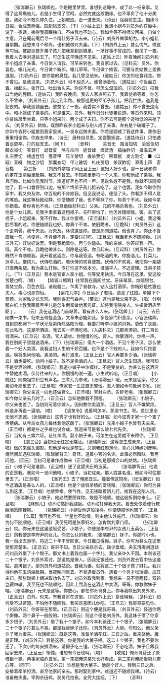 <!-- { "loadSidebar": true } -->
　　〔张瑞卿云〕张瑞卿也。你是睡里梦里。谁想到这庵中。成了此一桩亲事。又得了这鸳鸯被儿。若是小生得了官呵。必然完就这段姻缘。也不辜负了他十分美意。我如今不敢久停久住。上朝取应。走一遭去来。〔诗云〕宿契前生注。姻缘今日招。合成莺燕侣。匹配凤鸾交。〔下〕〔小姑上云〕谁想小姐与刘员外约在庵中。说了一夜话。撇得我孤眠独自。不由我也不动心。我如今等不得师父回来。自做个主意。只在庵前庵后寻一个精壮男子汉去来。〔诗云〕刘员外做事胡为。李小姐私自偷期。我想来寻个和尚。也和他做对夫妻。〔下〕〔刘员外上云〕甚么悔气。做这等勾当。被那巡夜歹弟子孩儿把我拿到巡铺里。一场好事不曾成的。倒吊了一夜。我着人去唤刘道姑去了。可怎生这早晚还不见来。〔道姑上云〕昨夜晚间刘员外和李小姐成了亲事。今日使人请我。可早来到也。我自家过去。〔见科云〕员外。你喜也。帽儿光光。今日做个新郎。帽儿窄窄。今日做个娇客。可要与贫姑换上盖换道服。〔刘员外云〕放你娘的臭屁。我几曾见他来。〔道姑云〕你怎的吃食讳食。你不曾见。是我见来。〔刘员外云〕可不屈杀人。谁曾汤着他。〔道姑云〕你当面立着。抬起头。张开口。吐出舌头来。你说不曾。可怎么湿湿的。〔刘员外云〕把我口当他的屁眼。〔道姑云〕我昨夜晚间。我去人家点照去了。我着徒弟等着。你怎么不曾来。〔刘员外云〕我走到半路。被那巡更的歹弟子孩儿。把我拦住。道我是犯夜的。拏我巡铺里去。整整吊了一夜。我委实不曾去。〔道姑云〕你不曾去这庵中。和小姐成了亲事的。可是谁来。员外。我昨日分付徒弟说道。等员外来时。领你贫姑房里坐着。只等小姐来时。两个成了夫妇。你不去可是那个造物低的来抢了去。〔刘员外云〕姑姑。既然昨夜李小姐来与别人成了亲事。左右是个破罐子了。你如今去将小姐接到我家里来。一发永远做夫妻。你若是圆成了我这件事。我依旧重重相谢你。你疾去早来。〔诗云〕展转自寻思。定要娶娇姿。〔道姑诗云〕只怕遇着巡更卒。打的屁支支。〔同下〕
　　〔音释〕
　　芜音无　踏当加切　洽奚佳切　黯衣减切　答音打　諕音夏　煞与杀同　娃音蛙　煠音渣　插抽鲊切　揾温去声　扎庄贾切　楞虚登切　戞音甲　压羊架切　撒杀贾切　殢音腻　发方雅切　■〈口叚〉音呀　蹅之沙切　那囊查切　甲江雅切　札庄贾切　杀双鲊切　窄斋上声　客音楷
　　第三折
　　〔刘员外拿棍子同正旦上云〕这妇人好歹也。那一日我和你约定在玉清庵里赴期。我又不曾去。不知那里走将一个人来。你和他成了亲事。我且问你。比如你见我时节。难道好歹也不问一声。见说名姓不是我。你就不该随顺他了。我一口食将到口边。被那个馋弟子孩儿抢去吃了。这个也罢。我如今取你到家中。我又央及你。你百般的不肯顺我。但见我说话。便低了头。你看那不得人意的嘴脸。我这等标致动静。你便随顺了我。也不辱抹了你。你真个不肯。我如今拿你跪着。看你肯也不肯。〔正旦跪做悲科云〕父亲。兀的不痛杀我也。〔刘员外云〕他是个女儿家。见我手里拿着这粗棍子。先吓得怕了。他怎肯随顺我。罢。丢了这棍子。小姐起来。我不打你。我斗你耍哩。〔正旦起科〕〔刘员外云〕小姐。我这嘴脸尽看的过。你便随顺我也好。你真个不肯。依旧跪者。〔旦跪科〕〔刘员外云〕这个歪刺骨。我千央及。万央及。休说道是你。便是那刘道姑。他也肯了。你还不答应我一句。肯便肯。不肯便不肯。定要讨打吃。〔正旦云〕我至死也不随顺你。〔刘员外云〕好说好说罢。倒是我跪着你。再与你磕头。我的亲娘。你答应我一声。哦。真个不肯。我跪他做甚么。则除是这等。你且起来。〔旦起科〕〔刘员外云〕你既然不肯随顺我。我开着这酒店。你与我管酒。有吃酒的来。你旋酒儿。打菜儿。抹卓儿。揩櫈儿。伏侍吃酒的。若伏侍的欢喜便罢。伏侍的不欢喜。我把你一条腿打做两条腿。我为甚么打你。专打你这不依本分。诳骗平人。不近道理。丑弟子孩儿。〔下〕〔正旦云〕我本是官宦人家小姐。何等受用快活。今日落在这里。受这般苦楚也呵。〔唱〕
　　【越调斗鹌鹑】往常我在画阁兰堂。牙床翠屏。烛暗银台。香焚宝鼎。百色衣冠。诸般器皿。乍离了普救寺。钻入这打酒亭。你畅好是性狠也夫人。毒心也那郑恒。
　　【紫花儿序】今日远乡了君瑞。逃走了红娘。单撇下个莺莺。为家私少长无短。我则得忍气吞声。〔带云〕这也是我父亲不是。〔唱〕分明那白纸上教我画着黑字儿是怎生倒留做他家凭证。却将我宅院良人。生扭做酒店里驱丁。
　　〔云〕我在这酒店门首站着。看有甚么人来。〔张瑞卿上〕〔诗云〕去日刚携一束书。归来玉带挂金鱼。文章未必能如此。多是家门积善余。小官张瑞卿。自到京都阙下一举状元及第所除洛阳为理。我要打听李小姐的消耗。更改了衣服。在此私行。这是所酒店。我去买一杯酒吃咱。〔入店科云〕兀那卖酒的。打二百长钱酒来。〔正旦云〕有酒。官人请坐。你慢慢的吃。官人。你要酒时。你唤一声。我在别阁子里就送酒来。〔下〕〔张瑞卿云〕偌大一个酒店。不见个男子汉。怎么使着一个妇人卖酒。我看这妇人生的千娇百媚。也不是个下贱的人。我如今只推要酒。唤将来问他咱。卖酒的。再打酒来。〔正旦上云〕官人再要多少酒。〔张瑞卿云〕酒也要吃。动问小娘子。敢不是卖酒的人。〔正旦云〕官人怎生知道。我可知不是卖酒的哩。〔张瑞卿云〕我道小娘子中注模样。不是受贫的。为甚么在这酒店中替他卖酒。伏侍往来的人。你慢慢的说一遍。小生试听咱。〔正旦唱〕
　　【小桃红】则俺祖宗积世有声名。三辈儿为参政。〔张瑞卿云〕哦。元来是宦家。你父亲如今那里去了。〔正旦唱〕俺家君一生正直无邪佞。惹人憎如今勾赴尚书省。〔张瑞卿云〕你父亲这一向也还做官么。〔正旦唱〕官封左丞。告辞老病。〔张瑞卿云〕如今你父亲去几时了。〔正旦云〕怎知他数载不回程。
　　〔张瑞卿云〕小娘子。你父亲也差了。当初则可着你嫁人。因何教你卖酒那。〔正旦云〕官人不嫌絮烦。听妾身再说一遍咱。〔唱〕
　　【调笑令】说着呵怎听。那泼书生。呀。盖世里全无他不志诚。〔张瑞卿云〕这秀才也有好的么。〔正旦唱〕如今这秀才家一个个害了传槽病。从今后女孩儿每休惹他这酸丁。〔张瑞卿云〕元来小娘子也曾有夫主来。〔正旦唱〕都是些之乎者也说合成。我道来可是者么娘七代先灵。
　　〔张瑞卿云〕当初有三媒六证。花红羊酒。娶小娘子来。可怎生在这里就不来顾你。〔正旦唱〕
　　【耍三台】当初也无红定无媒证。〔张瑞卿云〕这等怎生成亲来。〔正旦唱〕做的来藏头漏影。知他是今世是前生。总则我红颜薄命。真心儿待嫁刘彦明。偶然间却遇张瑞卿。〔张瑞卿背云〕奇怪。道着小官的名讳。此事必然暗昧。我再问他。〔回云〕当初可是谁作成你来〔正旦唱〕当初是那撮合山的姑姑。〔张瑞卿云〕小娘子可是谁那。〔正旦唱〕送了这望夫石的玉英。
　　〔张瑞卿背云〕他说的正是我。我如今一发问他咱。小娘子。当初成亲。那人姓甚名谁。他如今可往那里去了。〔正旦唱〕
　　【圣药王】去了俺那丑生。撞着俺这短命。〔张瑞卿云〕如今这酒店是甚么人的。〔正旦唱〕他是个放钱举债的爱钱精。〔张瑞卿云〕你可为甚么到这里。〔正旦唱〕他使弊幸。使气性。见无钱踏着陌儿行。推我在这陷人坑。
　　〔张瑞卿云〕小娘子。他必然要图谋你。敢是不随顺。他这般折倒你来么。〔正旦唱〕
　　【麻郎儿】动不动掂折我腿脡。动不动打碎我天灵。着去处依着便行教酾酒愿随鞭镫。
　　〔张瑞卿云〕小姐受他这般凌辱。你便随顺他也罢了。〔正旦唱〕
　　【么篇】我可也不曾。半星也不动情。则由他法外施行。〔张瑞卿云〕你为何不随顺他。〔正旦唱〕我便死呵是张家妇名。怎肯踹刘家门径。
　　〔张瑞卿云〕哎。你元来在这里这般受苦。小娘子。你便是李府尹的女孩儿玉英么。〔正旦云〕则我便是李府尹的女儿。你怎么认的我来。〔张瑞卿云〕妹子。你那时小也。我一向出去游学。将近二十年不曾回家。今日纔见得你。妹子。你可为甚么在这里受那苦楚来。〔正旦云〕哥哥不知。当日父亲赴京去。缺少盘缠。央玉清庵刘道姑问刘员外借了十个银子。那文书上着我也画一个字儿。我父亲许久不回。本利该还二十个银子。刘员外索讨。那道姑是保人。因我无银还他。刘员外要去官中告这道姑。追拷银子。那刘员外和道姑说。要我为妻。就将这二十个银子做了财礼。我只得约他在玉清庵赴期。当夜晚间就去。不曾遇着员外。遇着一个秀才张瑞卿。成其夫妇。那张瑞卿上朝进取功名去了。刘员外取我到家。我想来一马不背两鞍。双轮岂辗四辙。我至死也不随顺他。因此上罚我在这酒店中卖酒。哥哥。你救你妹子咱。〔张瑞卿云〕元来是这等。你放心。都在你哥哥身上。你与我唤出刘员外来。〔正旦云〕员外。你来。有我哥哥在这里。〔刘员外上云〕是谁唤我。〔见科云〕如何受不过苦楚。不怕他不随顺我。我买欢喜团儿你吃。〔正旦云〕我哥哥要见你。〔刘员外云〕你哥哥在那里。〔正旦云〕则这个便是我哥哥。〔刘员外云〕怪道你两个厮像。两个鼻子一般般的。〔张瑞卿云〕则这个便是刘员外。我这妹子借了你家多少银子。〔刘员外云〕借了我十个银子。如今本利该还二十个银子。〔张瑞卿云〕二十个银子打甚么不紧。都是我替妹子还你。〔刘员外云〕大舅。你知么。他父亲许了我为妻来。〔张瑞卿云〕既是这等。准备羊酒花红。三日之后。重来娶他。纔是正理。〔刘员外云〕若是这等。你是我的大舅子哩。这二十个银子。我也不要你还了。下次小的每安排酒来。请舅子吃三锺。〔张瑞卿云〕不必吃酒。妹子且跟我回家去来。〔正旦云〕惭愧。谁想有今日也呵。〔唱〕
　　【收尾】俺哥哥替还了原借银十锭。两事家临危自省。第一来把俺这亲兄长好看成。第二来将俺那俊男儿奈心等。〔同下〕
　　〔刘员外云〕谁想是我大舅子。他是个好人。我到三日之后。安排着牵羊担酒。直至他家问亲去。那时娶到家中。难道还不随顺我哩。〔诗云〕准备做夫妻。宰狗杀田鸡。洞房花烛夜。全凭大挂槌。〔下〕
　　〔音释〕
